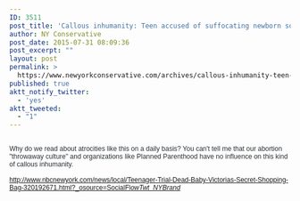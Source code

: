 ```yaml
---
ID: 3511
post_title: 'Callous inhumanity: Teen accused of suffocating newborn son, then going shopping #PlannedParentHood #tcot'
author: NY Conservative
post_date: 2015-07-31 08:09:36
post_excerpt: ""
layout: post
permalink: >
  https://www.newyorkconservative.com/archives/callous-inhumanity-teen-accused-of-suffocating-newborn-son-then-going-shopping-plannedparenthood-tcot/
published: true
aktt_notify_twitter:
  - 'yes'
aktt_tweeted:
  - "1"
---
```

<p><img src="http://www.newyorkconservative.com/wp-content/uploads/2015/07/073115_1209_Callousinhu1.jpg" alt=""/>
	</p><p><span style="color:#292f33; font-family:Helvetica; font-size:9pt">Why do we read about atrocities like this on a daily basis? You can't tell me that our abortion "throwaway culture" and organizations like Planned Parenthood have no influence on this kind of callous inhumanity.
</span></p><p><a href="http://www.nbcnewyork.com/news/local/Teenager-Trial-Dead-Baby-Victorias-Secret-Shopping-Bag-320192671.html?_osource=SocialFlowTwt_NYBrand"><span style="font-family:Helvetica; font-size:9pt">http://www.nbcnewyork.com/news/local/Teenager-Trial-Dead-Baby-Victorias-Secret-Shopping-Bag-320192671.html?_osource=SocialFl<em>owTwt_NYBrand</em></span></a></p>